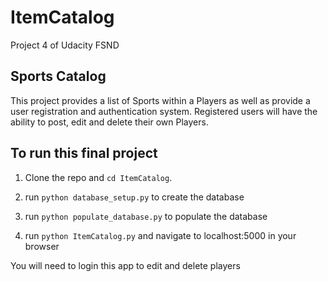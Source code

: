 # ItemCatalog
Project 4 of Udacity FSND

## Sports Catalog
This project provides a list of Sports within a Players as well as provide a user registration and authentication system. Registered users will have the ability to post, edit and delete their own Players.

## To run this final project

1. Clone the repo and `cd ItemCatalog`.

2. run `python database_setup.py` to create the database

3. run `python populate_database.py` to populate the database

4. run `python ItemCatalog.py` and navigate to localhost:5000 in your browser

You will need to login this app to edit and delete players
